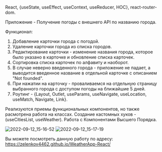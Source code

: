 React, {useState, useEffect, useContext, useReducer, HOC}, react-router-dom.

Приложение - Получение погоды с внешнего API по названию города.

Функционал: 
1. Добавление карточки города с погодой.
2. Удаление карточки города из списка городов.
3. Редактирование карточки - изменение названия города, которое было указано в карточке и обновление списка карточек.
4. Сортировка списка карточек по алфавиту и наоборот.
5. В случае неверно введенного города - приложение не падает, а выводится введенное название в отдельной карточке с описанием "Not founded".
6. При нажатии на карточку - проваливаемся на отдельную страницу выбранного города с доступом погоды на ближайшие 5 дней.
7. Роутинг - {Layout, Outlet, useParams, useNavigate, useLocation, useMatch, Navigate, Link}.


Реализуются приемы функциональных компонентов, но также расмотрена работа на классах. 
Создание кастомных хуков - (useCitiesList, useWeather).
Работа с Компонентами Высшего Порядка.

![2022-09-12_15-16-52](https://user-images.githubusercontent.com/101303690/189605775-74eb85c3-4300-453e-9c45-4dbcc045e64c.png)
![2022-09-12_15-17-19](https://user-images.githubusercontent.com/101303690/189605765-0e4dd5ff-1a5c-48e0-a91a-dcc6aa59d694.png)

Вы можете посмотреть данную работу по адресу: 
https://zelenkov4462.github.io/WeatherApp-React/
